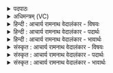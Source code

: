 <details><summary>पदपाठः</summary>

अ꣡श्वि꣢꣯ना। व꣣र्तिः꣢। अ꣣स्म꣢त्। आ। गो꣡म꣢꣯त्। द꣣स्रा। हि꣡र꣢꣯ण्यवत्। अ꣣र्वा꣢क्। र꣡थ꣢꣯म्। स꣡म꣢꣯नसा। स। म꣣नसा। नि꣢। य꣣च्छतम्। १७३४।
</details>

<details><summary>अधिमन्त्रम् (VC)</summary>

- अश्विनौ
- गोतमो राहूगणः
- उष्णिक्
- ऋषभः
</details>

<details><summary>हिन्दी : आचार्य रामनाथ वेदालंकार - विषयः</summary>

प्रथम मन्त्र में प्राण-अपान का विषय कहते हैं।
</details>

<details><summary>हिन्दी : आचार्य रामनाथ वेदालंकार - पदार्थः</summary>

पदार्थान्वयभाषाः -  हे (दस्रा) दोषों का क्षय करनेवाले (अश्विना) शरीर में व्याप्त प्राणापानो ! (अस्मत्) हमारा (वर्तिः) घर (आ) चारों ओर से (गोमत्) धेनुओं से युक्त और (हिरण्यवत्) सुवर्ण आदि धनों से युक्त होवे,इस हेतु से तुम (समनसा) मन से संयुक्त होकर (रथम्) हमारे शरीर-रूप रथ को (अर्वाक्) अनुकूल रूप में (नियच्छतम्) नियन्त्रित करो ॥१॥
</details>

<details><summary>हिन्दी : आचार्य रामनाथ वेदालंकार - भावार्थः</summary>

भावार्थभाषाः -  देह के स्वस्थ होने पर ही पुरुषार्थ करके गाय,सुवर्ण आदि धन प्राप्त किये जा सकते हैं और स्वास्थ्य प्राप्त करने का प्राणायाम मुख्य साधन है ॥१॥
</details>

<details><summary>संस्कृत : आचार्य रामनाथ वेदालंकार - विषयः</summary>

तत्रादौ प्राणापानविषयमाह।
</details>

<details><summary>संस्कृत : आचार्य रामनाथ वेदालंकार - पदार्थः</summary>

पदार्थान्वयभाषाः -  हे (दस्रा) दस्रौ दोषाणामुपक्षेतारौ (अश्विना) शरीरव्याप्तौ प्राणापानौ ! (अस्मत्) अस्माकम्।[अत्र ‘सुपां सुलुक्’ अ० ७।१।३९ इति षष्ठ्या लुक्।] (वर्तिः१) गृहम् (आ) समन्तात् (गोमत्) गोभिर्युक्तम्, (हिरण्यवत्) सुवर्णादिभिर्धनैश्च युक्तं भवेदिति हेतोः,युवाम् (समनसा) समनसौ मनसा संयुक्तौ भूत्वा (रथम्) अस्माकं देहरूपं शकटम् (अर्वाग्) अनुकूलं यथा स्यात्तथा (नि यच्छतम्) नियन्त्रितं कुरुतम् ॥१॥
</details>

<details><summary>संस्कृत : आचार्य रामनाथ वेदालंकार - भावार्थः</summary>

भावार्थभाषाः -  देहे स्वस्थे सत्येव पुरुषार्थं कृत्वा गोहिरण्यादीनि धनानि प्राप्तुं शक्यन्ते,स्वास्थ्यप्राप्तेश्च प्राणायामो मुख्यं साधनम् ॥१॥
</details>